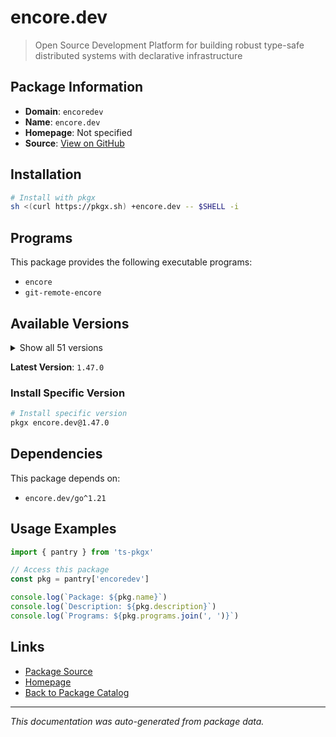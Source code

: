# encore.dev

> Open Source Development Platform for building robust type-safe distributed systems with declarative infrastructure

## Package Information

- **Domain**: `encoredev`
- **Name**: `encore.dev`
- **Homepage**: Not specified
- **Source**: [View on GitHub](https://github.com/pkgxdev/pantry/tree/main/projects/encore.dev/package.yml)

## Installation

```bash
# Install with pkgx
sh <(curl https://pkgx.sh) +encore.dev -- $SHELL -i
```

## Programs

This package provides the following executable programs:

- `encore`
- `git-remote-encore`

## Available Versions

<details>
<summary>Show all 51 versions</summary>

- `1.47.0`, `1.46.22`, `1.46.21`, `1.46.20`, `1.46.19`
- `1.46.18`, `1.46.17`, `1.46.16`, `1.46.15`, `1.46.14`
- `1.46.13`, `1.46.12`, `1.46.11`, `1.46.10`, `1.46.9`
- `1.46.8`, `1.46.7`, `1.46.6`, `1.46.5`, `1.46.4`
- `1.46.2`, `1.46.1`, `1.46.0`, `1.45.6`, `1.45.1`
- `1.44.9`, `1.44.4`, `1.44.0`, `1.43.9`, `1.43.7`
- `1.43.3`, `1.42.3`, `1.42.1`, `1.41.9`, `1.41.7`
- `1.41.4`, `1.41.3`, `1.41.1`, `1.40.0`, `1.39.0`
- `1.38.0`, `1.37.0`, `1.35.3`, `1.34.7`, `1.31.0`
- `1.30.0`, `1.29.2`, `1.28.0`, `1.27.0`, `1.26.0`
- `1.25.0`

</details>

**Latest Version**: `1.47.0`

### Install Specific Version

```bash
# Install specific version
pkgx encore.dev@1.47.0
```

## Dependencies

This package depends on:

- `encore.dev/go^1.21`

## Usage Examples

```typescript
import { pantry } from 'ts-pkgx'

// Access this package
const pkg = pantry['encoredev']

console.log(`Package: ${pkg.name}`)
console.log(`Description: ${pkg.description}`)
console.log(`Programs: ${pkg.programs.join(', ')}`)
```

## Links

- [Package Source](https://github.com/pkgxdev/pantry/tree/main/projects/encore.dev/package.yml)
- [Homepage](#)
- [Back to Package Catalog](../package-catalog.md)

---

*This documentation was auto-generated from package data.*
